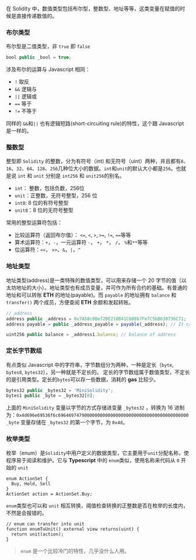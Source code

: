 在 Solidity 中，数值类型包括布尔型，整数型、地址等等，这类变量在赋值的时候是直接传递数值的。

### 布尔类型
布尔型是二值类型，非 `true` 即 `false`

```js
bool public _bool = true;
```

涉及布尔的运算与 Javascript 相同：
- `!` 取反
- `&&` 逻辑与
- `||` 逻辑或
- `==` 等于
- `!=` 不等于

同样的 `&&`和`||` 也有逻辑短路(short-circuiting rule)的特性，这个跟 Javascript 是一样的。

### 整数型

整型即 `Solidity` 的整数，分为有符号（int) 和无符号（uint）两种，并且都有`8`、`16`、`32`、`64`、`128`、`256`几种位大小的数据。`int`和`unit`的默认大小都是`256`。也就是说 `int` 和 `unit` 分别是 `int256` 和 `unit256`的别名。

- `int`： 整数，包括负数，256位
- `unit`：正整数，无符号整型，256 位
- `int8`: 8 位的有符号整型
- `unit8`：8 位的无符号整型

常用的整型运算符包括：
- 比较运算符（返回布尔值）： `<=`, `<`, `>`, `>=`, `!=`, `==`等等
- 算术运算符：`+`，`-`，一元运算符 `-`， `+`， `*`， `/`， `%`和`**`等等
- 位运算符：`<<`， `>>`、`&`，`|`，`^`

### 地址类型
地址类型(address)是一类特殊的数值类型，可以用来存储一个 20 字节的值（以太坊地址的大小）。地址类型也有成员变量，并可作为所有合约的基础。有普通的地址和可以转账 **ETH** 的地址(payable)。而 `payable` 的地址拥有 `balance` 和 `transfer()` 两个成员，方便查阅 **ETH** 余额和发起转账。

```js
// address
address public _address = 0x7A58c0Be72BE218B41C608b7Fe7C5bB630736C71;
address payable = public _address_payable = payable(_address); // It can check the balance and make a tranfer action

uint256 public balance = _address1.balance; // balance of address
```

### 定长字节数组
有点类似 Javascript 中的字符串，字节数组分为两种，一种是定长（`byte`, `bytes8`, `bytes32`），另一种就是不定长的。
定长的字节数组属于数值类型，不定长的是引用类型。定长的`bytes`可以存一些数据，消耗的 **gas** 比较少。

```js
bytes32 public _bytes32 = 'MiniSolidity';
bytes1 public _byte = _bytes32[0];
```

上面的 `MiniSolidity` 变量以字节的方式存储进变量 `_bytes32` ，转换为 16 进制为：`0x4d696e69536f6c69646974790000000000000000000000000000000000000000`
`_byte` 变量存储在 `_bytes32` 的第一个字节，为 `0x4d`。

### 枚举类型
枚举（enum）是`Solidity`中用户定义的数据类型，它主要用于`unit`分配名称，使程序易于阅读和维护。它与 **Typescript** 中的 `enum`类似，使用名称来代码从 `0` 开始的 `unit`

```solidity
enum ActionSet { 
  Buy, Hold, Sell 
}
ActionSet action = ActionSet.Buy;
```

`enum`类型也可以和 `unit` 相互转换，阈值检查转换的正整数是否在枚举的长度内，不然是会报错的。

```solidity
// enum can transfer into unit
function enumToUnit() external view returns(uint) {
  return unit(action);
}
```

> `enum` 是一个比较冷门的特性，几乎没什么人用。